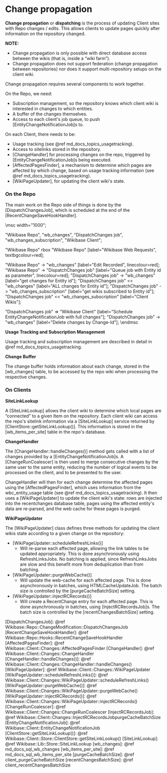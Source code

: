 # Change propagation

**Change propagation** or **dispatching** is the process of updating Client sites with Repo changes / edits.
This allows clients to update pages quickly after information on the repository changed.

**NOTE:**
 - Change propagation is only possible with direct database access between the wikis (that is, inside a “wiki farm”).
 - Change propagation does not support federation (change propagation between repositories) nor does it support multi-repository setups on the client wiki.

Change propagation requires several components to work together.

On the Repo, we need:

* Subscription management, so the repository knows which client wiki is interested in changes to which entities.
* A buffer of the changes themselves.
* Access to each client's job queue, to push [EntityChangeNotificationJob]s to.

On each Client, there needs to be:

* Usage tracking (see @ref md_docs_topics_usagetracking).
* Access to sitelinks stored in the repository.
* [ChangeHandler] for processing changes on the repo, triggered by [EntityChangeNotificationJob]s being executed.
* [AffectedPagesFinder], a mechanism to determine which pages are affected by which change, based on usage tracking information (see @ref md_docs_topics_usagetracking).
* [WikiPageUpdater], for updating the client wiki's state.

### On the Repo

The main work on the Repo side of things is done by the [DispatchChangesJob], which is scheduled at the end of the [RecentChangeSaveHookHandler].

\msc
  width="1000";

  "Wikibase Repo",
  "wb_changes",
  "DispatchChanges job",
  "wb_changes_subscription",
  "Wikibase Client";

  "Wikibase Repo" rbox "Wikibase Repo" [label="Wikibase Web Requests", textbgcolour=red];

  "Wikibase Repo" -> "wb_changes" [label="Edit Recorded", linecolour=red];
  "Wikibase Repo" -> "DispatchChanges job" [label="Queue job with Entity id as parameter", linecolour=red];
  "DispatchChanges job" -> "wb_changes" [label="get changes for Entity id"];
  "DispatchChanges job" << "wb_changes" [label="ALL changes for Entity id"];
  "DispatchChanges job" -> "wb_changes_subscription" [label="get wikis subscribed to Entity id"];
  "DispatchChanges job" << "wb_changes_subscription" [label="Client Wikis"];

  "DispatchChanges job" => "Wikibase Client" [label="Schedule EntityChangeNotificationJob with full changes"];
  "DispatchChanges job" -> "wb_changes" [label="Delete changes by Change-Id"];
\endmsc

**Usage Tracking and Subscription Management**

Usage tracking and subscription management are described in detail in @ref md_docs_topics_usagetracking.

**Change Buffer**

The change buffer holds information about each change, stored in the [wb_changes] table, to be accessed by the repo wiki when processing the respective changes.
### On Clients

**SiteLinkLookup**

A [SiteLinkLookup] allows the client wiki to determine which local pages are “connected” to a given Item on the repository.
Each client wiki can access the repo's sitelink information via a [SiteLinkLookup] service returned by [ClientStore::getSiteLinkLookup()].
This information is stored in the [wb_items_per_site] table in the repo's database.

**ChangeHandler**

The [ChangeHandler::handleChanges()] method gets called with a list of changes provided by a [EntityChangeNotificationJob]s.
A [ChangeRunCoalescer] is then used to merge consecutive changes by the same user to the same entity, reducing the number of logical events to be processed on the client, and to be presented to the user.

ChangeHandler will then for each change determine the affected pages using the [AffectedPagesFinder], which uses information from the wbc_entity_usage table (see @ref md_docs_topics_usagetracking).
It then uses a [WikiPageUpdater] to update the client wiki's state: rows are injected into the recentchanges database table, pages using the affected entity's data are re-parsed, and the web cache for these pages is purged.

**WikiPageUpdater**

The [WikiPageUpdater] class defines three methods for updating the client wikis state according to a given change on the repository:

* [WikiPageUpdater::scheduleRefreshLinks()]
  * Will re-parse each affected page, allowing the link tables to be updated appropriately. This is done asynchronously using RefreshLinksJobs. No batching is applied, since RefreshLinksJobs are slow and this benefit more from deduplication than from batching.
* [WikiPageUpdater::purgeWebCache()]
  * Will update the web-cache for each affected page. This is done asynchronously in batches, using HTMLCacheUpdateJob. The batch size is controlled by the [purgeCacheBatchSize] setting.
* [WikiPageUpdater::injectRCRecords()]
  * Will create a RecentChange entry for each affected page. This is done asynchronously in batches, using [InjectRCRecordsJob]s. The batch size is controlled by the [recentChangesBatchSize] setting.

[DispatchChangesJob]: @ref Wikibase::Repo::ChangeModification::DispatchChangesJob
[RecentChangeSaveHookHandler]: @ref Wikibase::Repo::Hooks::RecentChangeSaveHookHandler
[AffectedPagesFinder]: @ref Wikibase::Client::Changes::AffectedPagesFinder
[ChangeHandler]: @ref Wikibase::Client::Changes::ChangeHandler
[ChangeHandler::handleChanges()]: @ref Wikibase::Client::Changes::ChangeHandler::handleChanges()
[WikiPageUpdater]: @ref Wikibase::Client::Changes::WikiPageUpdater
[WikiPageUpdater::scheduleRefreshLinks()]: @ref Wikibase::Client::Changes::WikiPageUpdater::scheduleRefreshLinks()
[WikiPageUpdater::purgeWebCache()]: @ref Wikibase::Client::Changes::WikiPageUpdater::purgeWebCache()
[WikiPageUpdater::injectRCRecords()]: @ref Wikibase::Client::Changes::WikiPageUpdater::injectRCRecords()
[ChangeRunCoalescer]: @ref Wikibase::Client::Changes::ChangeRunCoalescer
[InjectRCRecordsJob]: @ref Wikibase::Client::Changes::InjectRCRecordsJobpurgeCacheBatchSize
[EntityChangeNotificationJob]: @ref Wikibase::Client::EntityChangeNotificationJob
[ClientStore::getSiteLinkLookup()]: @ref Wikibase::Client::Store::ClientStore::getSiteLinkLookup()
[SiteLinkLookup]: @ref Wikibase::Lib::Store::SiteLinkLookup
[wb_changes]: @ref md_docs_sql_wb_changes
[wb_items_per_site]: @ref md_docs_sql_wb_items_per_site
[purgeCacheBatchSize]: @ref client_purgeCacheBatchSize
[recentChangesBatchSize]: @ref client_recentChangesBatchSize
